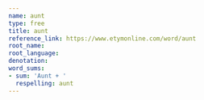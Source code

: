 ```yaml
---
name: aunt
type: free
title: aunt
reference_link: https://www.etymonline.com/word/aunt
root_name: 
root_language: 
denotation: 
word_sums:
- sum: 'Aunt + '
  respelling: aunt
---
```

